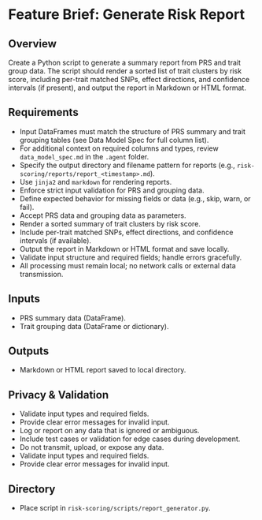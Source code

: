 # Feature Brief: Generate Risk Report

## Overview
Create a Python script to generate a summary report from PRS and trait group data. The script should render a sorted list of trait clusters by risk score, including per-trait matched SNPs, effect directions, and confidence intervals (if present), and output the report in Markdown or HTML format.

## Requirements
- Input DataFrames must match the structure of PRS summary and trait grouping tables (see Data Model Spec for full column list).
- For additional context on required columns and types, review `data_model_spec.md` in the `.agent` folder.
- Specify the output directory and filename pattern for reports (e.g., `risk-scoring/reports/report_<timestamp>.md`).
- Use `jinja2` and `markdown` for rendering reports.
- Enforce strict input validation for PRS and grouping data.
- Define expected behavior for missing fields or data (e.g., skip, warn, or fail).
- Accept PRS data and grouping data as parameters.
- Render a sorted summary of trait clusters by risk score.
- Include per-trait matched SNPs, effect directions, and confidence intervals (if available).
- Output the report in Markdown or HTML format and save locally.
- Validate input structure and required fields; handle errors gracefully.
- All processing must remain local; no network calls or external data transmission.

## Inputs
- PRS summary data (DataFrame).
- Trait grouping data (DataFrame or dictionary).

## Outputs
- Markdown or HTML report saved to local directory.

## Privacy & Validation
- Validate input types and required fields.
- Provide clear error messages for invalid input.
- Log or report on any data that is ignored or ambiguous.
- Include test cases or validation for edge cases during development.
- Do not transmit, upload, or expose any data.
- Validate input types and required fields.
- Provide clear error messages for invalid input.

## Directory
- Place script in `risk-scoring/scripts/report_generator.py`.
